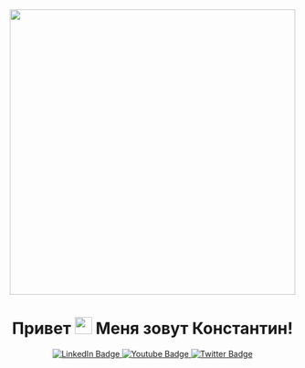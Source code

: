 <div id="header" align="center">
  <img src="https://user-images.githubusercontent.com/74038190/225813708-98b745f2-7d22-48cf-9150-083f1b00d6c9.gif" width="500"/>
</div>
<h1 align="center">
  Привет <img src="https://media.giphy.com/media/hvRJCLFzcasrR4ia7z/giphy.gif" width="30px"/>
  Меня зовут Константин!
</h1>
<span>
<div id="badges" align="center">
  <a href="https://t.me/chuklin_ka">
    <img src="https://img.shields.io/badge/Telegram-blue?style=for-the-badge&logo=telegram&logoColor=white" alt="LinkedIn Badge"/>
  </a>
  <a href="https://inkarttatoo@gmail.com">
    <img src="https://img.shields.io/badge/gmail-red?style=for-the-badge&logo=gmail&logoColor=white" alt="Youtube Badge"/>
  </a>
  <a href="https://vk.com/chuklin_k">
    <img src="https://img.shields.io/badge/VK-white?style=for-the-badge&logo=vk&logoColor=blue" alt="Twitter Badge"/>
  </a>
</div>
<div align="center">
  <img src="https://komarev.com/ghpvc/?username=your-github-username&style=flat-square&color=blue" alt=""/>
</div>

<!--
**K-chuklin/K-chuklin** is a ✨ _special_ ✨ repository because its `README.md` (this file) appears on your GitHub profile.

Here are some ideas to get you started:

- 🔭 I’m currently working on ...
- 🌱 I’m currently learning ...
- 👯 I’m looking to collaborate on ...
- 🤔 I’m looking for help with ...
- 💬 Ask me about ...
- 📫 How to reach me: ...
- 😄 Pronouns: ...
- ⚡ Fun fact: ...
-->
